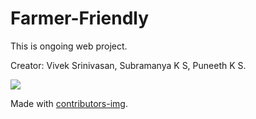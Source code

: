 # Farmer-Friendly
This is ongoing web project.

Creator:
Vivek Srinivasan,
Subramanya K S,
Puneeth K S.

<a href="https://github.com/SubramanyaKS/Farmer-Friendly/graphs/contributors">
  <img src="https://contrib.rocks/image?repo=SubramanyaKS/Farmer-Friendly" />
</a>

Made with [contributors-img](https://contrib.rocks).
